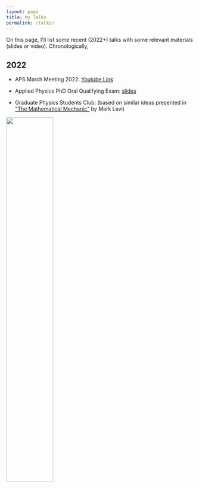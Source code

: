 ```yaml
---
layout: page
title: My Talks
permalink: /talks/
---
```


On this page, I'll list some recent (2022+) talks with some relevant materials (slides or video). Chronologically,

## 2022
- APS March Meeting 2022: [Youtube Link][yt-link]

- Applied Physics PhD Oral Qualifying Exam: [slides][slides-link]

- Graduate Physics Students Club: (based on similar ideas presented in ["The Mathematical Mechanic"][amzn-link] by Mark Levi)
<!-- Insert an image from assets but make it 50% smaller -->
<img src="{{ site.baseurl }}/assets/grad_student_club_flyer.jpg" width="50%" height="50%">

<!-- ## 2023
- APS March Meeting 2023: [Youtube Link][yt-link] -->


[yt-link]: https://www.youtube.com/watch?v=qWjA7VOOxE4&t=311s
[slides-link]: /assets/pdf/qualifying-exam-slides.pdf
[flyer-link]: /assets/grad_student_club_flyer.jpg
[amzn-link]: https://www.amazon.com/Mathematical-Mechanic-Physical-Reasoning-Problems/dp/0691154562